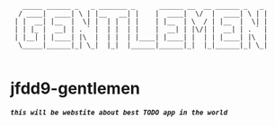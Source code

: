 ```
   _____ ______ _   _ _______ _      ______ __  __ ______ _   _ 
  / ____|  ____| \ | |__   __| |    |  ____|  \/  |  ____| \ | |
 | |  __| |__  |  \| |  | |  | |    | |__  | \  / | |__  |  \| |
 | | |_ |  __| | . ` |  | |  | |    |  __| | |\/| |  __| | . ` |
 | |__| | |____| |\  |  | |  | |____| |____| |  | | |____| |\  |
  \_____|______|_| \_|  |_|  |______|______|_|  |_|______|_| \_|
                                                                
```
# jfdd9-gentlemen

**_`this will be webstite about best TODO app in the world`_**

